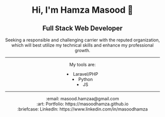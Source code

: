 <div align="center">
<h1>Hi, I'm Hamza Masood 👋</h1>
<h2>Full Stack Web Developer</h2>

<p align="center">       
Seeking a responsible and challenging carrier with the reputed organization, which will best utilize my technical skills and enhance my professional growth.
</p>

<hr>

My tools are: <br>
<li>Laravel/PHP</li> 
<li>Python</li>
<li>JS</li>

<hr>
    :email:	masood.hamzaa@gmail.com <br>
    :art: Portfolio: https://masoodhamza.github.io <br>
    :briefcase: LinkedIn: https://www.linkedin.com/in/masoodhamza <br>

</div>

<!--
**masoodhamza/masoodhamza** is a ✨ _special_ ✨ repository because its `README.md` (this file) appears on your GitHub profile.

Here are some ideas to get you started:

- 🔭 I’m currently working on ...
- 🌱 I’m currently learning ...
- 👯 I’m looking to collaborate on ...
- 🤔 I’m looking for help with ...
- 💬 Ask me about ...
- 📫 How to reach me: ...
- 😄 Pronouns: ...
- ⚡ Fun fact: ...
-->
